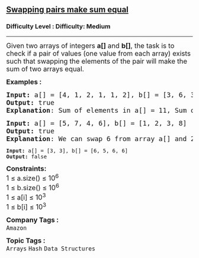 <h2><a href="https://www.geeksforgeeks.org/problems/swapping-pairs-make-sum-equal4142/1?page=1&difficulty=Medium&status=unsolved&sortBy=submissions">Swapping pairs make sum equal</a></h2><h3>Difficulty Level : Difficulty: Medium</h3><hr><div class="problems_problem_content__Xm_eO"><p><span style="font-size: 18px;">Given two arrays of integers <strong>a[]</strong> and <strong>b[]</strong>, the task is to check if a pair of values (one value from each array) exists such that swapping the elements of the pair will make the sum of two arrays equal.</span></p>
<p><span style="font-size: 18px;"><strong>Examples :</strong></span></p>
<pre><span style="font-size: 18px;"><strong>Input: </strong>a[] = [4, 1, 2, 1, 1, 2], b[] = [3, 6, 3, 3]
<strong>Output: </strong>true
<strong>Explanation</strong>: Sum of elements in a[] = 11, Sum of elements in b[] = 15, To get same sum from both arrays, we can swap following values: 1 from a[] and 3 from b[]</span></pre>
<pre><span style="font-size: 18px;"><strong>Input: </strong>a[] = [5, 7, 4, 6], b[] = [1, 2, 3, 8]
<strong>Output:</strong> true
<strong>Explanation</strong>: We can swap 6 from array a[] and 2 from array b[]<br></span></pre>
<pre><span><strong>Input: </strong>a[] = [3, 3], b[] = [6, 5, 6, 6]
<strong>Output:</strong> false</span></pre>
<p><span style="font-size: 18px;"><strong>Constraints:</strong><br>1 ≤ a.size() ≤ 10<sup>6<br></sup>1 ≤ b.size() ≤ 10<sup>6<br></sup></span><span style="font-size: 18px;">1 ≤ a[i] ≤ 10<sup>3<br></sup>1 ≤ b[i] ≤ 10<sup>3</sup></span></p></div><p><span style=font-size:18px><strong>Company Tags : </strong><br><code>Amazon</code>&nbsp;<br><p><span style=font-size:18px><strong>Topic Tags : </strong><br><code>Arrays</code>&nbsp;<code>Hash</code>&nbsp;<code>Data Structures</code>&nbsp;